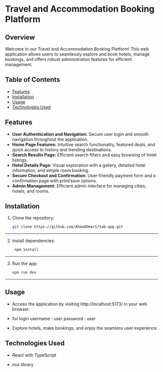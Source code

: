# Travel and Accommodation Booking Platform

## Overview

Welcome to our Travel and Accommodation Booking Platform! This web application allows users to seamlessly explore and book hotels, manage bookings, and offers robust administration features for efficient management.

## Table of Contents

- [Features](#features)
- [Installation](#installation)
- [Usage](#usage)
- [Technologies Used](#technologies-used)


## Features

- **User Authentication and Navigation:** Secure user login and smooth navigation throughout the application.
- **Home Page Features:** Intuitive search functionality, featured deals, and quick access to history and trending destinations.
- **Search Results Page:** Efficient search filters and easy browsing of hotel listings.
- **Hotel Details Page:** Visual exploration with a gallery, detailed hotel information, and simple room booking.
- **Secure Checkout and Confirmation:** User-friendly payment form and a confirmation page with print/save options.
- **Admin Management:** Efficient admin interface for managing cities, hotels, and rooms.

## Installation

1. Clone the repository:
   ```bash
   git clone https://github.com/AhmadOmar1/tab-app.git
--------
2. Install dependencies:
   ```bash
    npm install
------------
3. Run the app:
   ```bash
   npm run dev
-----------

## Usage

 - Access the application by visiting http://localhost:5173/ in your web browser.
 - for login 
username : user
password : user

- Explore hotels, make bookings, and enjoy the seamless user experience.

## Technologies Used

- React with TypeScript 

- mui library

